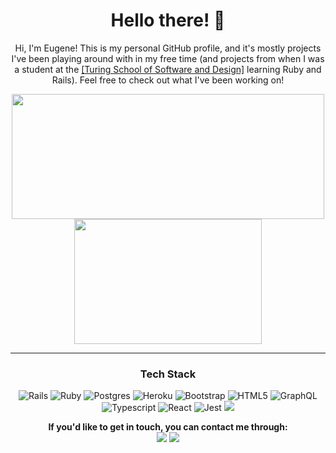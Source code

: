 
  <h1 align=center>Hello there! 👋 </h1>
  <p align=center>Hi, I'm Eugene! This is my personal GitHub profile, and it's mostly projects I've been playing around with in my free time (and projects from when I was a student at the <a href="https://turing.io/?gclid=CjwKCAjwwab7BRBAEiwAapqpTDUspl8rVnlnBCJzssYDp6g5CVOrBz541kbGuO3dYmrhpycfwAB0mBoCp9AQAvD_BwE">[Turing School of Software and Design]</a> learning Ruby and Rails). Feel free to check out what I've been working on!</p>
  <!-- [![Eugene's github stats](https://github-readme-stats.vercel.app/api?username=ETBassist)](https://github.com/ETBassist/github-readme-stats) -->

  <div align="center">
    <a href="https://github.com/ETBassist/github-readme-stats">
      <img align="center" src="https://github-readme-stats.vercel.app/api?username=ETBassist&show_icons=true&theme=tokyonight" height="200" width="500"/>
    </a>
    <a href="https://github.com/ETBassist/github-readme-stats">
      <img align="center" src="https://github-readme-stats.vercel.app/api/top-langs/?username=ETBassist&theme=tokyonight" height="200" width="300"/>
    </a>
  </div>

  <hr>
  <h3 align="center">Tech Stack</h3>
  
  <p align="center">
    <img alt="Rails" src="https://img.shields.io/badge/rails%20-%23CC0000.svg?&style=for-the-badge&logo=ruby-on-rails&logoColor=white"/>
    <img alt="Ruby" src="https://img.shields.io/badge/ruby-%23CC342D.svg?&style=for-the-badge&logo=ruby&logoColor=white"/>
    <img alt="Postgres" src ="https://img.shields.io/badge/postgres-%23316192.svg?&style=for-the-badge&logo=postgresql&logoColor=white"/>
    <img alt="Heroku" src="https://img.shields.io/badge/heroku%20-%23430098.svg?&style=for-the-badge&logo=heroku&logoColor=white"/>
    <img alt="Bootstrap" src="https://img.shields.io/badge/bootstrap%20-%23563D7C.svg?&style=for-the-badge&logo=bootstrap&logoColor=white"/>
    <img alt="HTML5" src="https://img.shields.io/badge/html5%20-%23E34F26.svg?&style=for-the-badge&logo=html5&logoColor=white"/>
    <img alt="GraphQL" src="https://img.shields.io/badge/-GraphQL-E10098?style=for-the-badge&logo=graphql"/>
    <img alt="Typescript" src="https://img.shields.io/badge/TypeScript-007ACC?style=for-the-badge&logo=typescript&logoColor=white"/>
    <img alt="React" src="https://img.shields.io/badge/React-20232A?style=for-the-badge&logo=react&logoColor=61DAFB"/>
    <img alt="Jest" src="https://img.shields.io/badge/Jest-C21325?style=for-the-badge&logo=jest&logoColor=white"/>
    <a href="https://github.com/ETBassist/.vim/blob/main/vimrc"><img src="https://img.shields.io/badge/VIM-%2311AB00.svg?&style=for-the-badge&logo=vim&logoColor=white" /></a>
  </p>
  
  <p align=center>
    <strong>If you'd like to get in touch, you can contact me through:<strong> <br>
    <a href="https://www.linkedin.com/in/eugene-theriault/"><img src="https://img.shields.io/badge/LinkedIn-0077B5?style=for-the-badge&logo=linkedin&logoColor=white" /></a>  
    <a href="mailto:hybridbassist@gmail.com"><img src="https://img.shields.io/badge/Gmail-D14836?style=for-the-badge&logo=gmail&logoColor=white" /></a>
  </p>

  <!--
  **ETBassist/ETBassist** is a ✨ _special_ ✨ repository because its `README.md` (this file) appears on your GitHub profile.

  Here are some ideas to get you started:

  - 🔭 I’m currently working on ...
  - 🌱 I’m currently learning ...
  - 👯 I’m looking to collaborate on ...
  - 🤔 I’m looking for help with ...
  - 💬 Ask me about ...
  - 📫 How to reach me: ...
  - 😄 Pronouns: ...
  - ⚡ Fun fact: ...
  -->
